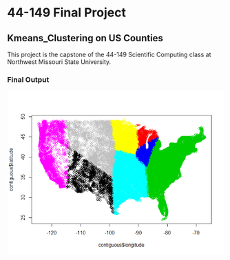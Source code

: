 # 44-149 Final Project
## Kmeans_Clustering on US Counties

This project is the capstone of the 44-149 Scientific Computing class at Northwest Missouri State University.

### Final Output

![final output](Cluster_output.png)
